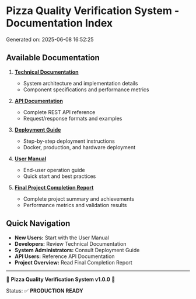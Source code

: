 # Pizza Quality Verification System - Documentation Index

Generated on: 2025-06-08 16:52:25

## Available Documentation

1. **[Technical Documentation](technical_documentation.md)**
   - System architecture and implementation details
   - Component specifications and performance metrics

2. **[API Documentation](api_documentation.md)**
   - Complete REST API reference
   - Request/response formats and examples

3. **[Deployment Guide](deployment_guide.md)**
   - Step-by-step deployment instructions
   - Docker, production, and hardware deployment

4. **[User Manual](user_manual.md)**
   - End-user operation guide
   - Quick start and best practices

5. **[Final Project Completion Report](FINAL_PROJECT_COMPLETION_REPORT.md)**
   - Complete project summary and achievements
   - Performance metrics and validation results

## Quick Navigation

- **New Users:** Start with the User Manual
- **Developers:** Review Technical Documentation
- **System Administrators:** Consult Deployment Guide
- **API Users:** Reference API Documentation
- **Project Overview:** Read Final Completion Report

---

🍕 **Pizza Quality Verification System v1.0.0** 🍕

Status: ✅ **PRODUCTION READY**